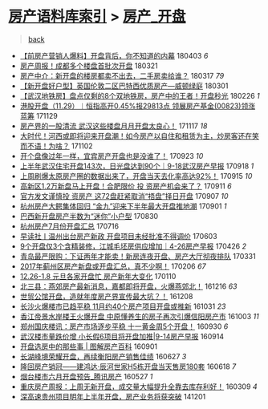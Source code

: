 [房产语料库索引](../../README.md)  > [房产_开盘](房产_开盘.md)
====
> [back](../README.md)

- [【前房产营销人爆料】开盘背后，你不知道的内幕](http://jkwz.applinzi.com/ittc/7087543201248576518.html#%E3%80%90%E5%89%8D%E6%88%BF%E4%BA%A7%E8%90%A5%E9%94%80%E4%BA%BA%E7%88%86%E6%96%99%E3%80%91%E5%BC%80%E7%9B%98%E8%83%8C%E5%90%8E%EF%BC%8C%E4%BD%A0%E4%B8%8D%E7%9F%A5%E9%81%93%E7%9A%84%E5%86%85%E5%B9%95) 180403 *6* 
- [房产周报！成都多个楼盘首批次开盘](http://jkwz.applinzi.com/ittc/7082876909396689930.html#%E6%88%BF%E4%BA%A7%E5%91%A8%E6%8A%A5%EF%BC%81%E6%88%90%E9%83%BD%E5%A4%9A%E4%B8%AA%E6%A5%BC%E7%9B%98%E9%A6%96%E6%89%B9%E6%AC%A1%E5%BC%80%E7%9B%98) 180321  
- [房产中介：新开盘的楼房都卖不出去，二手房卖给谁？](http://jkwz.applinzi.com/ittc/7081585905209181201.html#%E6%88%BF%E4%BA%A7%E4%B8%AD%E4%BB%8B%EF%BC%9A%E6%96%B0%E5%BC%80%E7%9B%98%E7%9A%84%E6%A5%BC%E6%88%BF%E9%83%BD%E5%8D%96%E4%B8%8D%E5%87%BA%E5%8E%BB%EF%BC%8C%E4%BA%8C%E6%89%8B%E6%88%BF%E5%8D%96%E7%BB%99%E8%B0%81%EF%BC%9F) 180317 *79* 
- [【新开盘好户型】英国伦敦二区巴特西优质房产—威顿绿庭](http://jkwz.applinzi.com/ittc/7075586286952121361.html#%E3%80%90%E6%96%B0%E5%BC%80%E7%9B%98%E5%A5%BD%E6%88%B7%E5%9E%8B%E3%80%91%E8%8B%B1%E5%9B%BD%E4%BC%A6%E6%95%A6%E4%BA%8C%E5%8C%BA%E5%B7%B4%E7%89%B9%E8%A5%BF%E4%BC%98%E8%B4%A8%E6%88%BF%E4%BA%A7%E2%80%94%E5%A8%81%E9%A1%BF%E7%BB%BF%E5%BA%AD) 180301  
- [【武汉地铁房】盘点仅剩的8个双地铁房，房产中的王者！开盘秒光](http://jkwz.applinzi.com/ittc/7074334799043232775.html#%E3%80%90%E6%AD%A6%E6%B1%89%E5%9C%B0%E9%93%81%E6%88%BF%E3%80%91%E7%9B%98%E7%82%B9%E4%BB%85%E5%89%A9%E7%9A%848%E4%B8%AA%E5%8F%8C%E5%9C%B0%E9%93%81%E6%88%BF%EF%BC%8C%E6%88%BF%E4%BA%A7%E4%B8%AD%E7%9A%84%E7%8E%8B%E8%80%85%EF%BC%81%E5%BC%80%E7%9B%98%E7%A7%92%E5%85%89) 180226 *1* 
- [港股开盘（11.29）︱恒指高开0.45%报29813点 领展房产基金(00823)领涨蓝筹](http://jkwz.applinzi.com/ittc/7041299438167917584.html#%E6%B8%AF%E8%82%A1%E5%BC%80%E7%9B%98%EF%BC%8811.29%EF%BC%89%EF%B8%B1%E6%81%92%E6%8C%87%E9%AB%98%E5%BC%800.45%25%E6%8A%A529813%E7%82%B9+%E9%A2%86%E5%B1%95%E6%88%BF%E4%BA%A7%E5%9F%BA%E9%87%91%2800823%29%E9%A2%86%E6%B6%A8%E8%93%9D%E7%AD%B9) 171129  
- [房产界的一股清流 武汉这些楼盘月月开盘太良心！](http://jkwz.applinzi.com/ittc/7036941793059406864.html#%E6%88%BF%E4%BA%A7%E7%95%8C%E7%9A%84%E4%B8%80%E8%82%A1%E6%B8%85%E6%B5%81+%E6%AD%A6%E6%B1%89%E8%BF%99%E4%BA%9B%E6%A5%BC%E7%9B%98%E6%9C%88%E6%9C%88%E5%BC%80%E7%9B%98%E5%A4%AA%E8%89%AF%E5%BF%83%EF%BC%81) 171117 *18* 
- [大时代！河西或即将迎来开盘潮！如今房产以自住和租赁为主，炒房客还在笑而不语！为啥？](http://jkwz.applinzi.com/ittc/7031388133617304592.html#%E5%A4%A7%E6%97%B6%E4%BB%A3%EF%BC%81%E6%B2%B3%E8%A5%BF%E6%88%96%E5%8D%B3%E5%B0%86%E8%BF%8E%E6%9D%A5%E5%BC%80%E7%9B%98%E6%BD%AE%EF%BC%81%E5%A6%82%E4%BB%8A%E6%88%BF%E4%BA%A7%E4%BB%A5%E8%87%AA%E4%BD%8F%E5%92%8C%E7%A7%9F%E8%B5%81%E4%B8%BA%E4%B8%BB%EF%BC%8C%E7%82%92%E6%88%BF%E5%AE%A2%E8%BF%98%E5%9C%A8%E7%AC%91%E8%80%8C%E4%B8%8D%E8%AF%AD%EF%BC%81%E4%B8%BA%E5%95%A5%EF%BC%9F) 171102  
- [开个盘像过年一样，宜宾房产开盘也是没谁了！](http://jkwz.applinzi.com/ittc/7016525084473426961.html#%E5%BC%80%E4%B8%AA%E7%9B%98%E5%83%8F%E8%BF%87%E5%B9%B4%E4%B8%80%E6%A0%B7%EF%BC%8C%E5%AE%9C%E5%AE%BE%E6%88%BF%E4%BA%A7%E5%BC%80%E7%9B%98%E4%B9%9F%E6%98%AF%E6%B2%A1%E8%B0%81%E4%BA%86%EF%BC%81) 170923 *10* 
- [上半年武汉住宅开盘143次，日光盘达到90个｜9-18武汉房产早报](http://jkwz.applinzi.com/ittc/7014575729491313680.html#%E4%B8%8A%E5%8D%8A%E5%B9%B4%E6%AD%A6%E6%B1%89%E4%BD%8F%E5%AE%85%E5%BC%80%E7%9B%98143%E6%AC%A1%EF%BC%8C%E6%97%A5%E5%85%89%E7%9B%98%E8%BE%BE%E5%88%B090%E4%B8%AA%EF%BD%9C9-18%E6%AD%A6%E6%B1%89%E6%88%BF%E4%BA%A7%E6%97%A9%E6%8A%A5) 170918 *1* 
- [上周刷爆太原房产圈的数据出来了，开盘当天去化率高达92%！](http://jkwz.applinzi.com/ittc/7013483068575450128.html#%E4%B8%8A%E5%91%A8%E5%88%B7%E7%88%86%E5%A4%AA%E5%8E%9F%E6%88%BF%E4%BA%A7%E5%9C%88%E7%9A%84%E6%95%B0%E6%8D%AE%E5%87%BA%E6%9D%A5%E4%BA%86%EF%BC%8C%E5%BC%80%E7%9B%98%E5%BD%93%E5%A4%A9%E5%8E%BB%E5%8C%96%E7%8E%87%E9%AB%98%E8%BE%BE92%25%EF%BC%81) 170915 *10* 
- [高新区1.2万新盘马上开盘！合肥限价 投 资房产机会来了？](http://jkwz.applinzi.com/ittc/7012113715724551185.html#%E9%AB%98%E6%96%B0%E5%8C%BA1.2%E4%B8%87%E6%96%B0%E7%9B%98%E9%A9%AC%E4%B8%8A%E5%BC%80%E7%9B%98%EF%BC%81%E5%90%88%E8%82%A5%E9%99%90%E4%BB%B7+%E6%8A%95+%E8%B5%84%E6%88%BF%E4%BA%A7%E6%9C%BA%E4%BC%9A%E6%9D%A5%E4%BA%86%EF%BC%9F) 170911 *6* 
- [官方发文谨慎投 资房产 这72盘赶紧取消“捂盘”择日开盘](http://jkwz.applinzi.com/ittc/7010455568471557137.html#%E5%AE%98%E6%96%B9%E5%8F%91%E6%96%87%E8%B0%A8%E6%85%8E%E6%8A%95+%E8%B5%84%E6%88%BF%E4%BA%A7+%E8%BF%9972%E7%9B%98%E8%B5%B6%E7%B4%A7%E5%8F%96%E6%B6%88%E2%80%9C%E6%8D%82%E7%9B%98%E2%80%9D%E6%8B%A9%E6%97%A5%E5%BC%80%E7%9B%98) 170907 *10* 
- [杭州房产大鳄集体回归 “金九”迎来下半年最大开盘推地潮](http://jkwz.applinzi.com/ittc/7008294121691939856.html#%E6%9D%AD%E5%B7%9E%E6%88%BF%E4%BA%A7%E5%A4%A7%E9%B3%84%E9%9B%86%E4%BD%93%E5%9B%9E%E5%BD%92+%E2%80%9C%E9%87%91%E4%B9%9D%E2%80%9D%E8%BF%8E%E6%9D%A5%E4%B8%8B%E5%8D%8A%E5%B9%B4%E6%9C%80%E5%A4%A7%E5%BC%80%E7%9B%98%E6%8E%A8%E5%9C%B0%E6%BD%AE) 170901 *1* 
- [巴西新开盘房产半数为“迷你”小户型](http://jkwz.applinzi.com/ittc/7007697034528949265.html#%E5%B7%B4%E8%A5%BF%E6%96%B0%E5%BC%80%E7%9B%98%E6%88%BF%E4%BA%A7%E5%8D%8A%E6%95%B0%E4%B8%BA%E2%80%9C%E8%BF%B7%E4%BD%A0%E2%80%9D%E5%B0%8F%E6%88%B7%E5%9E%8B) 170830  
- [杭州房产7月份开盘汇总](http://jkwz.applinzi.com/ittc/6990933509467014161.html#%E6%9D%AD%E5%B7%9E%E6%88%BF%E4%BA%A77%E6%9C%88%E4%BB%BD%E5%BC%80%E7%9B%98%E6%B1%87%E6%80%BB) 170716  
- [早读社丨温州出台房产新政 开盘项目未经批准不得调价](http://jkwz.applinzi.com/ittc/6974829616546972677.html#%E6%97%A9%E8%AF%BB%E7%A4%BE%E4%B8%A8%E6%B8%A9%E5%B7%9E%E5%87%BA%E5%8F%B0%E6%88%BF%E4%BA%A7%E6%96%B0%E6%94%BF+%E5%BC%80%E7%9B%98%E9%A1%B9%E7%9B%AE%E6%9C%AA%E7%BB%8F%E6%89%B9%E5%87%86%E4%B8%8D%E5%BE%97%E8%B0%83%E4%BB%B7) 170603  
- [9个开盘仅3个含精装修，江城毛坯房供应增加｜4-26房产早报](http://jkwz.applinzi.com/ittc/6960753582046446597.html#9%E4%B8%AA%E5%BC%80%E7%9B%98%E4%BB%853%E4%B8%AA%E5%90%AB%E7%B2%BE%E8%A3%85%E4%BF%AE%EF%BC%8C%E6%B1%9F%E5%9F%8E%E6%AF%9B%E5%9D%AF%E6%88%BF%E4%BE%9B%E5%BA%94%E5%A2%9E%E5%8A%A0%EF%BD%9C4-26%E6%88%BF%E4%BA%A7%E6%97%A9%E6%8A%A5) 170426 *2* 
- [青岛最严限购：下证两年才能卖！新房连夜开盘、房产大厅彻夜排队](http://jkwz.applinzi.com/ittc/6951149685539603460.html#%E9%9D%92%E5%B2%9B%E6%9C%80%E4%B8%A5%E9%99%90%E8%B4%AD%EF%BC%9A%E4%B8%8B%E8%AF%81%E4%B8%A4%E5%B9%B4%E6%89%8D%E8%83%BD%E5%8D%96%EF%BC%81%E6%96%B0%E6%88%BF%E8%BF%9E%E5%A4%9C%E5%BC%80%E7%9B%98%E3%80%81%E6%88%BF%E4%BA%A7%E5%A4%A7%E5%8E%85%E5%BD%BB%E5%A4%9C%E6%8E%92%E9%98%9F) 170331  
- [2017年蓟州区房产新盘或开盘汇总，真不少啊！](http://jkwz.applinzi.com/ittc/6931474827608327172.html#2017%E5%B9%B4%E8%93%9F%E5%B7%9E%E5%8C%BA%E6%88%BF%E4%BA%A7%E6%96%B0%E7%9B%98%E6%88%96%E5%BC%80%E7%9B%98%E6%B1%87%E6%80%BB%EF%BC%8C%E7%9C%9F%E4%B8%8D%E5%B0%91%E5%95%8A%EF%BC%81) 170206 *67* 
- [12.26-1.8 元旦各家开盘忙 房产新年大变化](http://jkwz.applinzi.com/ittc/6921429842284512261.html#12.26-1.8+%E5%85%83%E6%97%A6%E5%90%84%E5%AE%B6%E5%BC%80%E7%9B%98%E5%BF%99+%E6%88%BF%E4%BA%A7%E6%96%B0%E5%B9%B4%E5%A4%A7%E5%8F%98%E5%8C%96) 170110  
- [北三县：燕郊房产最新消息，嘉都即将开盘，火爆燕郊北！](http://jkwz.applinzi.com/ittc/6912171636576224261.html#%E5%8C%97%E4%B8%89%E5%8E%BF%EF%BC%9A%E7%87%95%E9%83%8A%E6%88%BF%E4%BA%A7%E6%9C%80%E6%96%B0%E6%B6%88%E6%81%AF%EF%BC%8C%E5%98%89%E9%83%BD%E5%8D%B3%E5%B0%86%E5%BC%80%E7%9B%98%EF%BC%8C%E7%81%AB%E7%88%86%E7%87%95%E9%83%8A%E5%8C%97%EF%BC%81) 161216 *63* 
- [世贸公馆开盘，造就年度房产界宣传最大坑？！](http://jkwz.applinzi.com/ittc/6909182317846594565.html#%E4%B8%96%E8%B4%B8%E5%85%AC%E9%A6%86%E5%BC%80%E7%9B%98%EF%BC%8C%E9%80%A0%E5%B0%B1%E5%B9%B4%E5%BA%A6%E6%88%BF%E4%BA%A7%E7%95%8C%E5%AE%A3%E4%BC%A0%E6%9C%80%E5%A4%A7%E5%9D%91%EF%BC%9F%EF%BC%81) 161208  
- [长沙火爆楼市已趋平稳 11月约40个房产项目开盘或推新](http://jkwz.applinzi.com/ittc/6895096295223460868.html#%E9%95%BF%E6%B2%99%E7%81%AB%E7%88%86%E6%A5%BC%E5%B8%82%E5%B7%B2%E8%B6%8B%E5%B9%B3%E7%A8%B3+11%E6%9C%88%E7%BA%A640%E4%B8%AA%E6%88%BF%E4%BA%A7%E9%A1%B9%E7%9B%AE%E5%BC%80%E7%9B%98%E6%88%96%E6%8E%A8%E6%96%B0) 161031 *23* 
- [香江帝景水岸楼王火爆开盘 中原懂养生的房子再次引爆信阳房产市](http://jkwz.applinzi.com/ittc/6884692993365263365.html#%E9%A6%99%E6%B1%9F%E5%B8%9D%E6%99%AF%E6%B0%B4%E5%B2%B8%E6%A5%BC%E7%8E%8B%E7%81%AB%E7%88%86%E5%BC%80%E7%9B%98+%E4%B8%AD%E5%8E%9F%E6%87%82%E5%85%BB%E7%94%9F%E7%9A%84%E6%88%BF%E5%AD%90%E5%86%8D%E6%AC%A1%E5%BC%95%E7%88%86%E4%BF%A1%E9%98%B3%E6%88%BF%E4%BA%A7%E5%B8%82) 161003 *11* 
- [郑州国庆楼讯：房产市场逐步平稳 十一黄金周5个开盘！](http://jkwz.applinzi.com/ittc/6883624997402182661.html#%E9%83%91%E5%B7%9E%E5%9B%BD%E5%BA%86%E6%A5%BC%E8%AE%AF%EF%BC%9A%E6%88%BF%E4%BA%A7%E5%B8%82%E5%9C%BA%E9%80%90%E6%AD%A5%E5%B9%B3%E7%A8%B3+%E5%8D%81%E4%B8%80%E9%BB%84%E9%87%91%E5%91%A85%E4%B8%AA%E5%BC%80%E7%9B%98%EF%BC%81) 160930 *6* 
- [​武汉楼市量跌价增 小长假6项目将开盘加推|9-14房产早报](http://jkwz.applinzi.com/ittc/6877634035601376261.html#%E2%80%8B%E6%AD%A6%E6%B1%89%E6%A5%BC%E5%B8%82%E9%87%8F%E8%B7%8C%E4%BB%B7%E5%A2%9E+%E5%B0%8F%E9%95%BF%E5%81%876%E9%A1%B9%E7%9B%AE%E5%B0%86%E5%BC%80%E7%9B%98%E5%8A%A0%E6%8E%A8%7C9-14%E6%88%BF%E4%BA%A7%E6%97%A9%E6%8A%A5) 160914  
- [开盘选房中的那些事 | 图解房产百科](http://jkwz.applinzi.com/ittc/6872923050357556228.html#%E5%BC%80%E7%9B%98%E9%80%89%E6%88%BF%E4%B8%AD%E7%9A%84%E9%82%A3%E4%BA%9B%E4%BA%8B+%7C+%E5%9B%BE%E8%A7%A3%E6%88%BF%E4%BA%A7%E7%99%BE%E7%A7%91) 160901  
- [长湖峰境荣耀开盘，再续衡阳房产销售佳绩](http://jkwz.applinzi.com/ittc/6848426227265963013.html#%E9%95%BF%E6%B9%96%E5%B3%B0%E5%A2%83%E8%8D%A3%E8%80%80%E5%BC%80%E7%9B%98%EF%BC%8C%E5%86%8D%E7%BB%AD%E8%A1%A1%E9%98%B3%E6%88%BF%E4%BA%A7%E9%94%80%E5%94%AE%E4%BD%B3%E7%BB%A9) 160627 *3* 
- [隆回房产销冠——建鸿达·辰河世家H5栋开盘当天售房180套](http://jkwz.applinzi.com/ittc/6845079701953184772.html#%E9%9A%86%E5%9B%9E%E6%88%BF%E4%BA%A7%E9%94%80%E5%86%A0%E2%80%94%E2%80%94%E5%BB%BA%E9%B8%BF%E8%BE%BE%C2%B7%E8%BE%B0%E6%B2%B3%E4%B8%96%E5%AE%B6H5%E6%A0%8B%E5%BC%80%E7%9B%98%E5%BD%93%E5%A4%A9%E5%94%AE%E6%88%BF180%E5%A5%97) 160618 *7* 
- [烟台楼市六月开盘预告_腾讯房产](http://jkwz.applinzi.com/ittc/6836948335029912581.html#%E7%83%9F%E5%8F%B0%E6%A5%BC%E5%B8%82%E5%85%AD%E6%9C%88%E5%BC%80%E7%9B%98%E9%A2%84%E5%91%8A_%E8%85%BE%E8%AE%AF%E6%88%BF%E4%BA%A7) 160527 *1* 
- [重庆房产周报：上周无新开盘，成交量大幅提升全靠去库存利好！](http://jkwz.applinzi.com/ittc/6807559378894849028.html#%E9%87%8D%E5%BA%86%E6%88%BF%E4%BA%A7%E5%91%A8%E6%8A%A5%EF%BC%9A%E4%B8%8A%E5%91%A8%E6%97%A0%E6%96%B0%E5%BC%80%E7%9B%98%EF%BC%8C%E6%88%90%E4%BA%A4%E9%87%8F%E5%A4%A7%E5%B9%85%E6%8F%90%E5%8D%87%E5%85%A8%E9%9D%A0%E5%8E%BB%E5%BA%93%E5%AD%98%E5%88%A9%E5%A5%BD%EF%BC%81) 160309 *4* 
- [深高速贵州项目明年上半年开盘，房产业务将获突破](http://jkwz.applinzi.com/ittc/547650611382685932.html#%E6%B7%B1%E9%AB%98%E9%80%9F%E8%B4%B5%E5%B7%9E%E9%A1%B9%E7%9B%AE%E6%98%8E%E5%B9%B4%E4%B8%8A%E5%8D%8A%E5%B9%B4%E5%BC%80%E7%9B%98%EF%BC%8C%E6%88%BF%E4%BA%A7%E4%B8%9A%E5%8A%A1%E5%B0%86%E8%8E%B7%E7%AA%81%E7%A0%B4) 141201  
